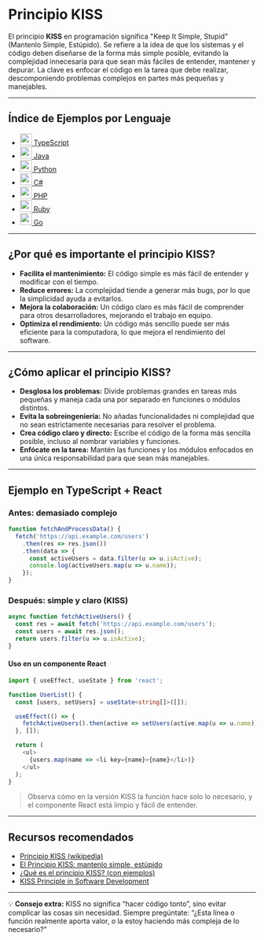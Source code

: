 # Principio KISS

El principio **KISS** en programación significa "Keep It Simple, Stupid" (Mantenlo Simple, Estúpido). Se refiere a la idea de que los sistemas y el código deben diseñarse de la forma más simple posible, evitando la complejidad innecesaria para que sean más fáciles de entender, mantener y depurar. La clave es enfocar el código en la tarea que debe realizar, descomponiendo problemas complejos en partes más pequeñas y manejables.

---

## Índice de Ejemplos por Lenguaje

- [<img src="https://cdn.jsdelivr.net/gh/devicons/devicon/icons/typescript/typescript-original.svg" width="24"/> TypeScript](./ejemplos/typescript/README.md)
- [<img src="https://cdn.jsdelivr.net/gh/devicons/devicon/icons/java/java-original.svg" width="24"/> Java](./ejemplos/java/README.md)
- [<img src="https://cdn.jsdelivr.net/gh/devicons/devicon/icons/python/python-original.svg" width="24"/> Python](./ejemplos/python/README.md)
- [<img src="https://cdn.jsdelivr.net/gh/devicons/devicon/icons/csharp/csharp-original.svg" width="24"/> C#](./ejemplos/csharp/README.md)
- [<img src="https://cdn.jsdelivr.net/gh/devicons/devicon/icons/php/php-original.svg" width="24"/> PHP](./ejemplos/php/README.md)
- [<img src="https://cdn.jsdelivr.net/gh/devicons/devicon/icons/ruby/ruby-original.svg" width="24"/> Ruby](./ejemplos/ruby/README.md)
- [<img src="https://cdn.jsdelivr.net/gh/devicons/devicon/icons/go/go-original.svg" width="24"/> Go](./ejemplos/go/README.md)

---

## ¿Por qué es importante el principio KISS?

- **Facilita el mantenimiento:** El código simple es más fácil de entender y modificar con el tiempo.
- **Reduce errores:** La complejidad tiende a generar más bugs, por lo que la simplicidad ayuda a evitarlos.
- **Mejora la colaboración:** Un código claro es más fácil de comprender para otros desarrolladores, mejorando el trabajo en equipo.
- **Optimiza el rendimiento:** Un código más sencillo puede ser más eficiente para la computadora, lo que mejora el rendimiento del software.

---

## ¿Cómo aplicar el principio KISS?

- **Desglosa los problemas:** Divide problemas grandes en tareas más pequeñas y maneja cada una por separado en funciones o módulos distintos.
- **Evita la sobreingeniería:** No añadas funcionalidades ni complejidad que no sean estrictamente necesarias para resolver el problema.
- **Crea código claro y directo:** Escribe el código de la forma más sencilla posible, incluso al nombrar variables y funciones.
- **Enfócate en la tarea:** Mantén las funciones y los módulos enfocados en una única responsabilidad para que sean más manejables.

---

## Ejemplo en TypeScript + React

### Antes: demasiado complejo
```typescript
function fetchAndProcessData() {
  fetch('https://api.example.com/users')
    .then(res => res.json())
    .then(data => {
      const activeUsers = data.filter(u => u.isActive);
      console.log(activeUsers.map(u => u.name));
    });
}
```

### Después: simple y claro (KISS)
```typescript
async function fetchActiveUsers() {
  const res = await fetch('https://api.example.com/users');
  const users = await res.json();
  return users.filter(u => u.isActive);
}
```

#### Uso en un componente React
```typescript
import { useEffect, useState } from 'react';

function UserList() {
  const [users, setUsers] = useState<string[]>([]);

  useEffect(() => {
    fetchActiveUsers().then(active => setUsers(active.map(u => u.name)));
  }, []);

  return (
    <ul>
      {users.map(name => <li key={name}>{name}</li>)}
    </ul>
  );
}
```

> Observa cómo en la versión KISS la función hace solo lo necesario, y el componente React está limpio y fácil de entender.

---

## Recursos recomendados

- [Principio KISS (wikipedia)](https://es.wikipedia.org/wiki/Principio_KISS)
- [El Principio KISS: mantenlo simple, estúpido](https://codeyourapps.com/el-principio-kiss-mantenlo-simple-estupido/)
- [¿Qué es el principio KISS? (con ejemplos)](https://www.quelinka.com/blog/post/principio-kiss-ejemplos)
- [KISS Principle in Software Development](https://www.geeksforgeeks.org/software-engineering/kiss-principle-in-software-development/)

---

💡 **Consejo extra:**
KISS no significa “hacer código tonto”, sino evitar complicar las cosas sin necesidad. Siempre pregúntate: “¿Esta línea o función realmente aporta valor, o la estoy haciendo más compleja de lo necesario?”
